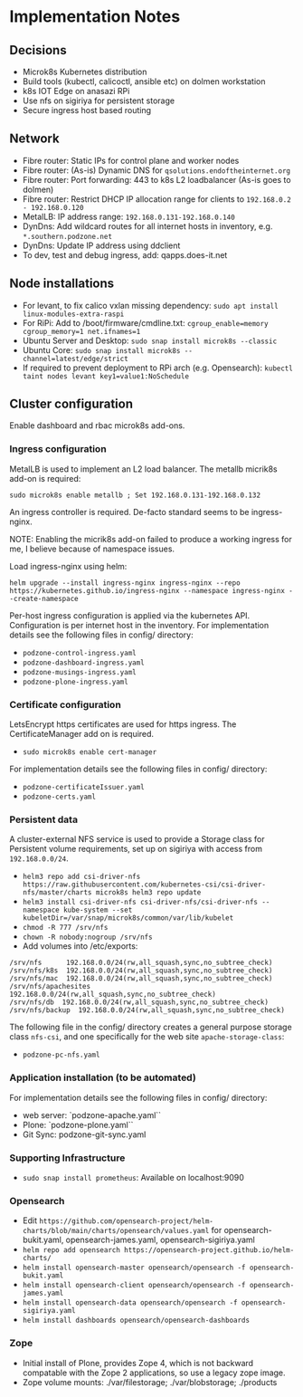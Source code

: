 # Implementation Notes

## Decisions

- Microk8s Kubernetes distribution
- Build tools (kubectl, calicoctl, ansible etc) on dolmen workstation
- k8s IOT Edge on anasazi RPi
- Use nfs on sigiriya for persistent storage
- Secure ingress host based routing

## Network

- Fibre router: Static IPs for control plane and worker nodes
- Fibre router: (As-is) Dynamic DNS for ```qsolutions.endoftheinternet.org```
- Fibre router: Port forwarding: 443 to k8s L2 loadbalancer (As-is goes to dolmen)
- Fibre router: Restrict DHCP IP allocation range for clients to `192.168.0.2 - 192.168.0.120`
- MetalLB: IP address range: `192.168.0.131-192.168.0.140`
- DynDns: Add wildcard routes for all internet hosts in inventory, e.g. ```*.southern.podzone.net```
- DynDns: Update IP address using ddclient
- To dev, test and debug ingress, add: qapps.does-it.net

## Node installations

- For levant, to fix calico vxlan missing dependency: `sudo apt install linux-modules-extra-raspi`
- For RiPi: Add to /boot/firmware/cmdline.txt: `cgroup_enable=memory cgroup_memory=1 net.ifnames=1 `
- Ubuntu Server and Desktop: `sudo snap install microk8s --classic`
- Ubuntu Core: `sudo snap install microk8s --channel=latest/edge/strict`
- If required to prevent deployment to RPi arch (e.g. Opensearch): `kubectl taint nodes levant key1=value1:NoSchedule`

## Cluster configuration

Enable dashboard and rbac microk8s add-ons.

### Ingress configuration

MetalLB is used to implement an L2 load balancer. The metallb micrik8s add-on is required:

`sudo microk8s enable metallb ; Set 192.168.0.131-192.168.0.132`

An ingress controller is required. De-facto standard seems to be ingress-nginx.

NOTE: Enabling the micrik8s add-on failed to produce a working ingress for me, I believe because of namespace issues.

Load ingress-nginx using helm:
  
`helm upgrade --install ingress-nginx ingress-nginx --repo https://kubernetes.github.io/ingress-nginx --namespace ingress-nginx --create-namespace`

Per-host ingress configuration is applied via the kubernetes API. Configuration is per internet host in the inventory. For implementation details see the following files in config/ directory:

- `podzone-control-ingress.yaml`
- `podzone-dashboard-ingress.yaml`
- `podzone-musings-ingress.yaml`
- `podzone-plone-ingress.yaml`

### Certificate configuration

LetsEncrypt https certificates are used for https ingress. The CertificateManager add on is required.

- `sudo microk8s enable cert-manager`

For implementation details see the following files in config/ directory:

- `podzone-certificateIssuer.yaml`
- `podzone-certs.yaml`

### Persistent data

A cluster-external NFS service is used to provide a Storage class for Persistent volume requirements, set up on sigiriya with access from `192.168.0.0/24`.

- `helm3 repo add csi-driver-nfs https://raw.githubusercontent.com/kubernetes-csi/csi-driver-nfs/master/charts
microk8s helm3 repo update`
- `helm3 install csi-driver-nfs csi-driver-nfs/csi-driver-nfs --namespace kube-system --set kubeletDir=/var/snap/microk8s/common/var/lib/kubelet`
- `chmod -R 777 /srv/nfs`
- `chown -R nobody:nogroup /srv/nfs`
- Add volumes into /etc/exports:

```text
/srv/nfs      192.168.0.0/24(rw,all_squash,sync,no_subtree_check)
/srv/nfs/k8s  192.168.0.0/24(rw,all_squash,sync,no_subtree_check)
/srv/nfs/mac  192.168.0.0/24(rw,all_squash,sync,no_subtree_check)
/srv/nfs/apachesites  192.168.0.0/24(rw,all_squash,sync,no_subtree_check)
/srv/nfs/db  192.168.0.0/24(rw,all_squash,sync,no_subtree_check)
/srv/nfs/backup  192.168.0.0/24(rw,all_squash,sync,no_subtree_check)
```

The following file in the config/ directory creates a general purpose storage class `nfs-csi`, and one specifically for the web site `apache-storage-class`:

- `podzone-pc-nfs.yaml`

### Application installation (to be automated)

For implementation details see the following files in config/ directory:

- web server: `podzone-apache.yaml``
- Plone: `podzone-plone.yaml``
- Git Sync: podzone-git-sync.yaml

### Supporting Infrastructure

- `sudo snap install prometheus`: Available on localhost:9090

### Opensearch

- Edit `https://github.com/opensearch-project/helm-charts/blob/main/charts/opensearch/values.yaml` for opensearch-bukit.yaml, opensearch-james.yaml, opensearch-sigiriya.yaml
- `helm repo add opensearch https://opensearch-project.github.io/helm-charts/`
- `helm install opensearch-master opensearch/opensearch -f opensearch-bukit.yaml`
- `helm install opensearch-client opensearch/opensearch -f opensearch-james.yaml`
- `helm install opensearch-data opensearch/opensearch -f opensearch-sigiriya.yaml`
- `helm install dashboards opensearch/opensearch-dashboards`

### Zope

- Initial install of Plone, provides Zope 4, which is not backward compatable with the Zope 2 applications, so use a legacy zope image.
- Zope volume mounts: ./var/filestorage; ./var/blobstorage; ./products
